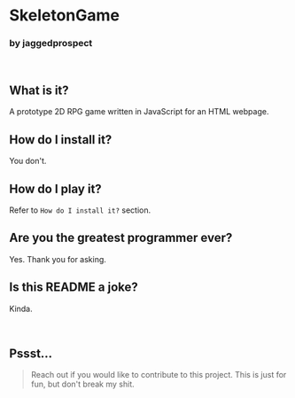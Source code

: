 # SkeletonGame
### by jaggedprospect  
<p>&nbsp</p>

## What **is** it?
A prototype 2D RPG game written in JavaScript for an HTML webpage.

## How do I **install** it?

You don't.

## How do I **play** it?
Refer to `How do I install it?` section.

## Are you the greatest programmer **ever**?
Yes. Thank you for asking.

## Is this README a joke?
Kinda.
<p>&nbsp</p>

## Pssst...
> Reach out if  you would like to contribute to this project. This is just for fun, but don't break my shit.